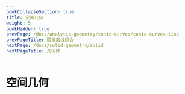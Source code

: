```yaml
---
bookCollapseSection: true
title: 空间几何
weight: 5
bookHidden: true
prevPage: /docs/analytic-geometry/conic-curves/conic-curves-line
prevPageTitle: 圆锥曲线综合
nextPage: /docs/solid-geometry/solid
nextPageTitle: 几何体
---
```


# 空间几何

